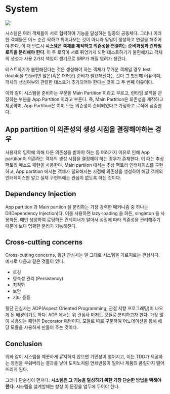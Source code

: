# System

![](https://t1.daumcdn.net/cfile/tistory/2316474058A112F31D)

시스템은 여러 객체들이 서로 협력하여 기능을 달성하는 일종의 공동체다. 그러나 이러한 객체들은 어느 순간 팍하고 튀어나오는 것이 아니라
일일이 생성하고 연결을 해주어야 한다. 이 때 반드시 **시스템은 객체를 제작하고 의존성을 연결하는 준비과정과 런타임 로직을 분리해야 한다**.
이 두 로직이 서로 뒤엉키게 되면 테스트하기가 불편해지고 객체의 생성과 사용 2가지 책임이 생기므로 SRP가 깨질 염려가 생긴다.

테스트하기가 불편해진다는 것은 생성해야 하는 객체가 무거운 객체일 경우 test double을 만들려면 많은(혹은 더러운) 준비가 필요해진다는 것이
그 첫번째 이유이며, 객체의 생성여부와 관련한 테스트가 추가되어야 한다는 것이 그 두 번째 이유이다.

이와 같이 시스템을 준비하는 부분을 Main Partition 이라고 부르고, 런타임 로직을 관장하는 부분을 App Partition 이라고 부른다. 
즉, Main Partition은 의존성을 제작하고 제공하며, App Partition은 이미 모든 의존성이 준비되었다고 가정하고 로직에 집중한다.

## App partition 이 의존성의 생성 시점을 결정해야하는 경우

사용자의 입력에 의해 다른 의존성을 받아야 하는 등 여러가지 이유로 인해 App partition이 의존하는 객체의 생성 시점을 결정해야
하는 경우가 존재한다. 이 때는 추상 팩토리 메소드 패턴을 사용한다. Main partiion 에서는 추상 팩토리 인터페이스를 구현하고,
App partition 에서는 객체가 필요해지는 시점에 의존성을 생성하여 해당 객체의 인터페이스만 알고 실제 구현부에는 관심이 없도록 하는 것이다.

## Dependency Injection

App partition 과 Main partiion 을 분리하는 가장 강력한 매커니즘 중 하나는 DI(Dependency Injection)다.
이를 사용하면 lazy-loading 을 하든, singleton 을 사용하든, 매번 생성하여 로딩하든 컨테이너가 알아서 설정에 따라 의존성을 관리해주기
때문에 보다 명확한 분리가 가능해진다.

## Cross-cutting concerns

Cross-cutting concerns, 횡단 관심사는 말 그대로 시스템을 가로지르는 관심사다. 예시로 다음과 같은 것들이 있다.

* 로깅
* 영속성 관리 (Persistency)
* 최적화
* 보안
* 기타 등등

횡단 관심사는 AOP(Aspect Oriented Programming, 관점 지향 프로그래밍)이 나오게 된 배경이기도 하다. AOP 에서는 위 관심사
마저도 모듈로 분리하고자 한다. 가장 많이 사용되는 패턴은 Decorator 패턴이다.
모듈로 따로 구분하여 어노테이션을 통해 해당 모듈을 사용하게 만들어 주는 것이다. 

## Conclusion

위와 같이 시스템을 꺠끗하게 유지하지 않으면 기민성이 떨어지고, 이는 TDD가 제공하는 장점을 부숴버리는 결과를 낳아 도미노처럼
연쇄반응이 일어나 제품의 품질까지 떨어뜨리게 된다.

그러나 단순성이 먼저다. **시스템은 그 기능을 달성하기 위한 가장 단순한 방법을 택해야 한다**. 시스템을 설계할때는 항상 이 문장을
염두에 두어야 한다.

